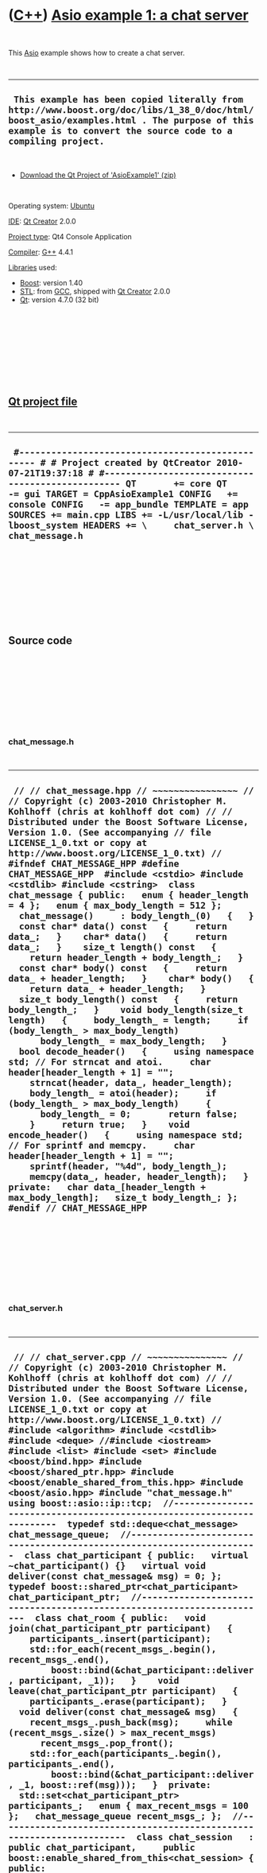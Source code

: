



 

 

 

 

 

([C++](Cpp.htm)) [Asio example 1: a chat server](CppAsioExample1.htm)
=====================================================================

 

This [Asio](CppAsio.htm) example shows how to create a chat server.

 

  ------------------------------------------------------------------------------------------------------------------------------------------------------------------------------------------------------------
  ` This example has been copied literally from  http://www.boost.org/doc/libs/1_38_0/doc/html/boost_asio/examples.html . The purpose of this example is to convert the source code to a compiling project.`
  ------------------------------------------------------------------------------------------------------------------------------------------------------------------------------------------------------------

 

-   [Download the Qt Project of
    'AsioExample1' (zip)](CppAsioExample1.zip)

 

Operating system:
[Ubuntu](http://en.wikipedia.org/wiki/Ubuntu_%28operating_system%29)

[IDE](CppIde.htm): [Qt Creator](CppQt.htm) 2.0.0

[Project type](CppQtProjectType.htm): Qt4 Console Application

[Compiler](CppCompiler.htm): [G++](CppGpp.htm) 4.4.1

[Libraries](CppLibrary.htm) used:

-   [Boost](CppBoost.htm): version 1.40
-   [STL](CppStl.htm): from [GCC](CppGcc.htm), shipped with [Qt
    Creator](CppQt.htm) 2.0.0
-   [Qt](CppQt.htm): version 4.7.0 (32 bit)

 

 

 

 

 

[Qt project file](CppQtProjectFile.htm)
---------------------------------------

 

  -----------------------------------------------------------------------------------------------------------------------------------------------------------------------------------------------------------------------------------------------------------------------------------------------------------------------------------------------------------------------------------------------------
  ` #------------------------------------------------- # # Project created by QtCreator 2010-07-21T19:37:18 # #------------------------------------------------- QT       += core QT       -= gui TARGET = CppAsioExample1 CONFIG   += console CONFIG   -= app_bundle TEMPLATE = app SOURCES += main.cpp LIBS += -L/usr/local/lib -lboost_system HEADERS += \     chat_server.h \     chat_message.h`
  -----------------------------------------------------------------------------------------------------------------------------------------------------------------------------------------------------------------------------------------------------------------------------------------------------------------------------------------------------------------------------------------------------

 

 

 

 

 

Source code
-----------

 

 

 

 

 

### chat\_message.h

 

  -----------------------------------------------------------------------------------------------------------------------------------------------------------------------------------------------------------------------------------------------------------------------------------------------------------------------------------------------------------------------------------------------------------------------------------------------------------------------------------------------------------------------------------------------------------------------------------------------------------------------------------------------------------------------------------------------------------------------------------------------------------------------------------------------------------------------------------------------------------------------------------------------------------------------------------------------------------------------------------------------------------------------------------------------------------------------------------------------------------------------------------------------------------------------------------------------------------------------------------------------------------------------------------------------------------------------------------------------------------------------------------------------------------------------------------------------------------------------------------------------------------------------------------------------------------------------------------------------------------------------------------------------------------------------------------------------------------------------------------------------
  ` // // chat_message.hpp // ~~~~~~~~~~~~~~~~ // // Copyright (c) 2003-2010 Christopher M. Kohlhoff (chris at kohlhoff dot com) // // Distributed under the Boost Software License, Version 1.0. (See accompanying // file LICENSE_1_0.txt or copy at http://www.boost.org/LICENSE_1_0.txt) //  #ifndef CHAT_MESSAGE_HPP #define CHAT_MESSAGE_HPP  #include <cstdio> #include <cstdlib> #include <cstring>  class chat_message { public:   enum { header_length = 4 };   enum { max_body_length = 512 };    chat_message()     : body_length_(0)   {   }    const char* data() const   {     return data_;   }    char* data()   {     return data_;   }    size_t length() const   {     return header_length + body_length_;   }    const char* body() const   {     return data_ + header_length;   }    char* body()   {     return data_ + header_length;   }    size_t body_length() const   {     return body_length_;   }    void body_length(size_t length)   {     body_length_ = length;     if (body_length_ > max_body_length)       body_length_ = max_body_length;   }    bool decode_header()   {     using namespace std; // For strncat and atoi.     char header[header_length + 1] = "";     strncat(header, data_, header_length);     body_length_ = atoi(header);     if (body_length_ > max_body_length)     {       body_length_ = 0;       return false;     }     return true;   }    void encode_header()   {     using namespace std; // For sprintf and memcpy.     char header[header_length + 1] = "";     sprintf(header, "%4d", body_length_);     memcpy(data_, header, header_length);   }  private:   char data_[header_length + max_body_length];   size_t body_length_; };  #endif // CHAT_MESSAGE_HPP`
  -----------------------------------------------------------------------------------------------------------------------------------------------------------------------------------------------------------------------------------------------------------------------------------------------------------------------------------------------------------------------------------------------------------------------------------------------------------------------------------------------------------------------------------------------------------------------------------------------------------------------------------------------------------------------------------------------------------------------------------------------------------------------------------------------------------------------------------------------------------------------------------------------------------------------------------------------------------------------------------------------------------------------------------------------------------------------------------------------------------------------------------------------------------------------------------------------------------------------------------------------------------------------------------------------------------------------------------------------------------------------------------------------------------------------------------------------------------------------------------------------------------------------------------------------------------------------------------------------------------------------------------------------------------------------------------------------------------------------------------------------

 

 

 

 

 

### chat\_server.h

 

  ------------------------------------------------------------------------------------------------------------------------------------------------------------------------------------------------------------------------------------------------------------------------------------------------------------------------------------------------------------------------------------------------------------------------------------------------------------------------------------------------------------------------------------------------------------------------------------------------------------------------------------------------------------------------------------------------------------------------------------------------------------------------------------------------------------------------------------------------------------------------------------------------------------------------------------------------------------------------------------------------------------------------------------------------------------------------------------------------------------------------------------------------------------------------------------------------------------------------------------------------------------------------------------------------------------------------------------------------------------------------------------------------------------------------------------------------------------------------------------------------------------------------------------------------------------------------------------------------------------------------------------------------------------------------------------------------------------------------------------------------------------------------------------------------------------------------------------------------------------------------------------------------------------------------------------------------------------------------------------------------------------------------------------------------------------------------------------------------------------------------------------------------------------------------------------------------------------------------------------------------------------------------------------------------------------------------------------------------------------------------------------------------------------------------------------------------------------------------------------------------------------------------------------------------------------------------------------------------------------------------------------------------------------------------------------------------------------------------------------------------------------------------------------------------------------------------------------------------------------------------------------------------------------------------------------------------------------------------------------------------------------------------------------------------------------------------------------------------------------------------------------------------------------------------------------------------------------------------------------------------------------------------------------------------------------------------------------------------------------------------------------------------------------------------------------------------------------------------------------------------------------------------------------------------------------------------------------------------------------------------------------------------------------------------------------------------------------------------------------------------------------------------------------------------------------------------------------------------------------------------------------------------------------------------------------------------------------------------------------------------------------------------------------------------------------------------------------------------------------------------------------------------------------------------------------------------------------------------------------------------------------------------------------------------------------------------------------------------------------------------------------------------------------------------------------------------------------------------------------------------------------------------------------------------------------------------------------------------------------------------------------------------------------------------------------------------------------------------------------------------------------------------------------------------------------------------------------------------------------------------------------------------------------------------------------------------------------------------------------------------------------------------------------------------------------------------------------------------------------------------------------------------------------------------------------------------------------------------------------------------------------------------------------------------------------------------------------------------------------------------------------------------------------------------------------------------------------------------------------------------------------------------------------------------------------------------------------------------------------------------------------------------------------------------------------------------------------------------------------------------------------------------------------------------------------------------------------------------------------------------------
  ` // // chat_server.cpp // ~~~~~~~~~~~~~~~ // // Copyright (c) 2003-2010 Christopher M. Kohlhoff (chris at kohlhoff dot com) // // Distributed under the Boost Software License, Version 1.0. (See accompanying // file LICENSE_1_0.txt or copy at http://www.boost.org/LICENSE_1_0.txt) //  #include <algorithm> #include <cstdlib> #include <deque> //#include <iostream> #include <list> #include <set> #include <boost/bind.hpp> #include <boost/shared_ptr.hpp> #include <boost/enable_shared_from_this.hpp> #include <boost/asio.hpp> #include "chat_message.h"  using boost::asio::ip::tcp;  //----------------------------------------------------------------------  typedef std::deque<chat_message> chat_message_queue;  //----------------------------------------------------------------------  class chat_participant { public:   virtual ~chat_participant() {}   virtual void deliver(const chat_message& msg) = 0; };  typedef boost::shared_ptr<chat_participant> chat_participant_ptr;  //----------------------------------------------------------------------  class chat_room { public:   void join(chat_participant_ptr participant)   {     participants_.insert(participant);     std::for_each(recent_msgs_.begin(), recent_msgs_.end(),         boost::bind(&chat_participant::deliver, participant, _1));   }    void leave(chat_participant_ptr participant)   {     participants_.erase(participant);   }    void deliver(const chat_message& msg)   {     recent_msgs_.push_back(msg);     while (recent_msgs_.size() > max_recent_msgs)       recent_msgs_.pop_front();      std::for_each(participants_.begin(), participants_.end(),         boost::bind(&chat_participant::deliver, _1, boost::ref(msg)));   }  private:   std::set<chat_participant_ptr> participants_;   enum { max_recent_msgs = 100 };   chat_message_queue recent_msgs_; };  //----------------------------------------------------------------------  class chat_session   : public chat_participant,     public boost::enable_shared_from_this<chat_session> { public:   chat_session(boost::asio::io_service& io_service, chat_room& room)     : socket_(io_service),       room_(room)   {   }    tcp::socket& socket()   {     return socket_;   }    void start()   {     room_.join(shared_from_this());     boost::asio::async_read(socket_,         boost::asio::buffer(read_msg_.data(), chat_message::header_length),         boost::bind(           &chat_session::handle_read_header, shared_from_this(),           boost::asio::placeholders::error));   }    void deliver(const chat_message& msg)   {     bool write_in_progress = !write_msgs_.empty();     write_msgs_.push_back(msg);     if (!write_in_progress)     {       boost::asio::async_write(socket_,           boost::asio::buffer(write_msgs_.front().data(),             write_msgs_.front().length()),           boost::bind(&chat_session::handle_write, shared_from_this(),             boost::asio::placeholders::error));     }   }    void handle_read_header(const boost::system::error_code& error)   {     if (!error && read_msg_.decode_header())     {       boost::asio::async_read(socket_,           boost::asio::buffer(read_msg_.body(), read_msg_.body_length()),           boost::bind(&chat_session::handle_read_body, shared_from_this(),             boost::asio::placeholders::error));     }     else     {       room_.leave(shared_from_this());     }   }    void handle_read_body(const boost::system::error_code& error)   {     if (!error)     {       room_.deliver(read_msg_);       boost::asio::async_read(socket_,           boost::asio::buffer(read_msg_.data(), chat_message::header_length),           boost::bind(&chat_session::handle_read_header, shared_from_this(),             boost::asio::placeholders::error));     }     else     {       room_.leave(shared_from_this());     }   }    void handle_write(const boost::system::error_code& error)   {     if (!error)     {       write_msgs_.pop_front();       if (!write_msgs_.empty())       {         boost::asio::async_write(socket_,             boost::asio::buffer(write_msgs_.front().data(),               write_msgs_.front().length()),             boost::bind(&chat_session::handle_write, shared_from_this(),               boost::asio::placeholders::error));       }     }     else     {       room_.leave(shared_from_this());     }   }  private:   tcp::socket socket_;   chat_room& room_;   chat_message read_msg_;   chat_message_queue write_msgs_; };  typedef boost::shared_ptr<chat_session> chat_session_ptr;  //----------------------------------------------------------------------  class chat_server { public:   chat_server(boost::asio::io_service& io_service,       const tcp::endpoint& endpoint)     : io_service_(io_service),       acceptor_(io_service, endpoint)   {     chat_session_ptr new_session(new chat_session(io_service_, room_));     acceptor_.async_accept(new_session->socket(),         boost::bind(&chat_server::handle_accept, this, new_session,           boost::asio::placeholders::error));   }    void handle_accept(chat_session_ptr session,       const boost::system::error_code& error)   {     if (!error)     {       session->start();       chat_session_ptr new_session(new chat_session(io_service_, room_));       acceptor_.async_accept(new_session->socket(),           boost::bind(&chat_server::handle_accept, this, new_session,             boost::asio::placeholders::error));     }   }  private:   boost::asio::io_service& io_service_;   tcp::acceptor acceptor_;   chat_room room_; };  typedef boost::shared_ptr<chat_server> chat_server_ptr; typedef std::list<chat_server_ptr> chat_server_list;  //----------------------------------------------------------------------`
  ------------------------------------------------------------------------------------------------------------------------------------------------------------------------------------------------------------------------------------------------------------------------------------------------------------------------------------------------------------------------------------------------------------------------------------------------------------------------------------------------------------------------------------------------------------------------------------------------------------------------------------------------------------------------------------------------------------------------------------------------------------------------------------------------------------------------------------------------------------------------------------------------------------------------------------------------------------------------------------------------------------------------------------------------------------------------------------------------------------------------------------------------------------------------------------------------------------------------------------------------------------------------------------------------------------------------------------------------------------------------------------------------------------------------------------------------------------------------------------------------------------------------------------------------------------------------------------------------------------------------------------------------------------------------------------------------------------------------------------------------------------------------------------------------------------------------------------------------------------------------------------------------------------------------------------------------------------------------------------------------------------------------------------------------------------------------------------------------------------------------------------------------------------------------------------------------------------------------------------------------------------------------------------------------------------------------------------------------------------------------------------------------------------------------------------------------------------------------------------------------------------------------------------------------------------------------------------------------------------------------------------------------------------------------------------------------------------------------------------------------------------------------------------------------------------------------------------------------------------------------------------------------------------------------------------------------------------------------------------------------------------------------------------------------------------------------------------------------------------------------------------------------------------------------------------------------------------------------------------------------------------------------------------------------------------------------------------------------------------------------------------------------------------------------------------------------------------------------------------------------------------------------------------------------------------------------------------------------------------------------------------------------------------------------------------------------------------------------------------------------------------------------------------------------------------------------------------------------------------------------------------------------------------------------------------------------------------------------------------------------------------------------------------------------------------------------------------------------------------------------------------------------------------------------------------------------------------------------------------------------------------------------------------------------------------------------------------------------------------------------------------------------------------------------------------------------------------------------------------------------------------------------------------------------------------------------------------------------------------------------------------------------------------------------------------------------------------------------------------------------------------------------------------------------------------------------------------------------------------------------------------------------------------------------------------------------------------------------------------------------------------------------------------------------------------------------------------------------------------------------------------------------------------------------------------------------------------------------------------------------------------------------------------------------------------------------------------------------------------------------------------------------------------------------------------------------------------------------------------------------------------------------------------------------------------------------------------------------------------------------------------------------------------------------------------------------------------------------------------------------------------------------------------------------------------------------------------------------------------------------------

 

 

 

 

 

### main.cpp

 

  ------------------------------------------------------------------------------------------------------------------------------------------------------------------------------------------------------------------------------------------------------------------------------------------------------------------------------------------------------------------------------------------------------------------------------------------------------------------------------------------------------------------------------------------------------------------------------------------------------------------------------------------------------------------------------------------------------------------------------------------------------------------
  ` #include <iostream> #include <boost/asio.hpp> #include <QtCore/QCoreApplication> #include "chat_message.h" #include "chat_server.h"  int main(int argc, char* argv[]) {   try   {     if (argc < 2)     {       std::cerr << "Usage: chat_server <port> [<port> ...]\n";       return 1;     }      boost::asio::io_service io_service;      chat_server_list servers;     for (int i = 1; i < argc; ++i)     {       using namespace std; // For atoi.       tcp::endpoint endpoint(tcp::v4(), atoi(argv[i]));       chat_server_ptr server(new chat_server(io_service, endpoint));       servers.push_back(server);     }      io_service.run();   }   catch (std::exception& e)   {     std::cerr << "Exception: " << e.what() << "\n";   }    return 0; }`
  ------------------------------------------------------------------------------------------------------------------------------------------------------------------------------------------------------------------------------------------------------------------------------------------------------------------------------------------------------------------------------------------------------------------------------------------------------------------------------------------------------------------------------------------------------------------------------------------------------------------------------------------------------------------------------------------------------------------------------------------------------------------

 

 

 

 

 

Getting the chat program to work
--------------------------------

 

For the chat program to work, you need the executables from both [Asio
example 1: a chat server](CppAsioExample1.htm) and [Asio example 2: a
chat client](CppAsioExample2.htm).

 

First start the server. For the chat program I decided to use port 6660
(due to [this Wikipedia
page](http://en.wikipedia.org/wiki/List_of_TCP_and_UDP_port_numbers)).
The server cannot be used to send messages.

 

  ---------------------------
  ` ./CppAsioExample1 6660`
  ---------------------------

 

Now we need to start two clients. The clients are used to send messages.
I used two computers from my router (LAN?) network. The computer I
started the server on had the IP adress 192.168.23.100. Start two
clients with the code below, possibly on different computers.

 

  ------------------------------------------
  ` ./CppAsioExample2 192.168.23.100 6660`
  ------------------------------------------

 

While chatting, the server must keep running.

 

 

 

 

 





 

[![Valid XHTML 1.0 Strict](valid-xhtml10.png){width="88"
height="31"}](http://validator.w3.org/check?uri=referer)
